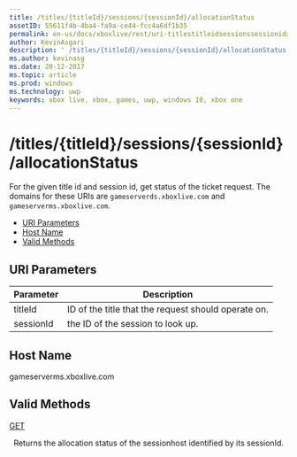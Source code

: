 ```yaml
---
title: /titles/{titleId}/sessions/{sessionId}/allocationStatus
assetID: 55611f4b-4ba4-fa9a-ce44-fcc4a6df1b35
permalink: en-us/docs/xboxlive/rest/uri-titlestitleidsessionssessionidallocationstatus.html
author: KevinAsgari
description: ' /titles/{titleId}/sessions/{sessionId}/allocationStatus'
ms.author: kevinasg
ms.date: 20-12-2017
ms.topic: article
ms.prod: windows
ms.technology: uwp
keywords: xbox live, xbox, games, uwp, windows 10, xbox one
---
```



# /titles/{titleId}/sessions/{sessionId}/allocationStatus
For the given title id and session id, get status of the ticket request. 
The domains for these URIs are `gameserverds.xboxlive.com` and `gameserverms.xboxlive.com`.
 
  * [URI Parameters](#ID4EU)
  * [Host Name](#ID4EPB)
  * [Valid Methods](#ID4EWB)
 
<a id="ID4EU"></a>

 
## URI Parameters
 
| Parameter| Description| 
| --- | --- | 
| titleId| ID of the title that the request should operate on.| 
| sessionId| the ID of the session to look up.| 
  
<a id="ID4EPB"></a>

 
## Host Name
 
gameserverms.xboxlive.com
  
<a id="ID4EWB"></a>

 
## Valid Methods
  
[GET](uri-titlestitleidsessionssessionidallocationstatus-get.md)
 
&nbsp;&nbsp;Returns the allocation status of the sessionhost identified by its sessionId.
   